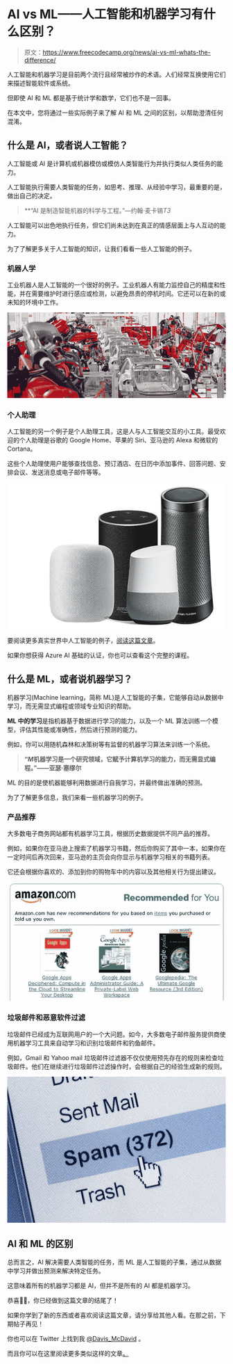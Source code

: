 # AI vs ML——人工智能和机器学习有什么区别？

> 原文：<https://www.freecodecamp.org/news/ai-vs-ml-whats-the-difference/>

人工智能和机器学习是目前两个流行且经常被炒作的术语。人们经常互换使用它们来描述智能软件或系统。

但即使 AI 和 ML 都是基于统计学和数学，它们也不是一回事。

在本文中，您将通过一些实际例子来了解 AI 和 ML 之间的区别，以帮助澄清任何混淆。

## 什么是 AI，或者说人工智能？

人工智能或 AI 是计算机或机器模仿或模仿人类智能行为并执行类似人类任务的能力。

人工智能执行需要人类智能的任务，如思考、推理、从经验中学习，最重要的是，做出自己的决定。

> **“AI 是制造智能机器的科学与工程。”—约翰·麦卡锡*T3*

人工智能可以出色地执行任务，但它们尚未达到在真正的情感层面上与人互动的能力。

为了了解更多关于人工智能的知识，让我们看看一些人工智能的例子。

### 机器人学

工业机器人是人工智能的一个很好的例子。工业机器人有能力监控自己的精度和性能，并在需要维护时进行感应或检测，以避免昂贵的停机时间。它还可以在新的或未知的环境中工作。

![0_SqLuMlJ0NiKaLBb-](img/d626a78f9710c71e1eb7066166e9ea84.png)

### 个人助理

人工智能的另一个例子是个人助理工具，这是人与人工智能交互的小工具。最受欢迎的个人助理是谷歌的 Google Home、苹果的 Siri、亚马逊的 Alexa 和微软的 Cortana。

这些个人助理使用户能够查找信息、预订酒店、在日历中添加事件、回答问题、安排会议、发送消息或电子邮件等等。

![0_jtRvQjOQc464uSg0](img/ede61e688fe70cd73760fcabbd0807be.png)

要阅读更多真实世界中人工智能的例子，[阅读这篇文章](https://builtin.com/artificial-intelligence/examples-ai-in-industry)。

如果你想获得 Azure AI 基础的认证，你也可以查看这个完整的课程。

## 什么是 ML，或者说机器学习？

机器学习(Machine learning，简称 ML)是人工智能的子集，它能够自动从数据中学习，而无需显式编程或领域专业知识的帮助。

**ML 中的学习**是指机器基于数据进行学习的能力，以及一个 ML 算法训练一个模型，评估其性能或准确性，然后进行预测的能力。

例如，你可以用随机森林和决策树等有监督的机器学习算法来训练一个系统。

> **“*M*机器学习是一个研究领域，它赋予计算机学习的能力，而无需显式编程。”——亚瑟·塞缪尔**

ML 的目的是使机器能够利用数据进行自我学习，并最终做出准确的预测。

为了了解更多信息，我们来看一些机器学习的例子。

### 产品推荐

大多数电子商务网站都有机器学习工具，根据历史数据提供不同产品的推荐。

例如，如果你在亚马逊上搜索了机器学习书籍，然后你购买了其中一本，如果你在一定时间后再次回来，亚马逊的主页会向你显示与机器学习相关的书籍列表。

它还会根据你喜欢的、添加到你的购物车中的内容以及其他相关行为提出建议。

![0_Q7P62ef6eszyBYWK](img/8c9092dd9a0cdf6fd1a8a5ae4c2d4d2c.png)

### 垃圾邮件和恶意软件过滤

垃圾邮件已经成为互联网用户的一个大问题。如今，大多数电子邮件服务提供商使用机器学习工具来自动学习和识别垃圾邮件和钓鱼邮件。

例如，Gmail 和 Yahoo mail 垃圾邮件过滤器不仅仅使用预先存在的规则来检查垃圾邮件。他们在继续进行垃圾邮件过滤操作时，会根据自己的经验生成新的规则。

![0_nGYzr--Qr9YEiTPu](img/0971f6646771ce677fb7f703ee07eac4.png)

## AI 和 ML 的区别

总而言之，AI 解决需要人类智能的任务，而 ML 是人工智能的子集，通过从数据中学习并做出预测来解决特定任务。

这意味着所有的机器学习都是 AI，但并不是所有的 AI 都是机器学习。

恭喜👏👏，你已经做到这篇文章的结尾了！

如果你学到了新的东西或者喜欢阅读这篇文章，请分享给其他人看。在那之前，下期帖子再见！

你也可以在 Twitter 上找到我 [@Davis_McDavid](https://twitter.com/Davis_McDavid?ref=hackernoon.com) 。

而且你可以在这里阅读更多类似这样的文章[。](https://hackernoon.com/u/davisdavid?ref=hackernoon.com)